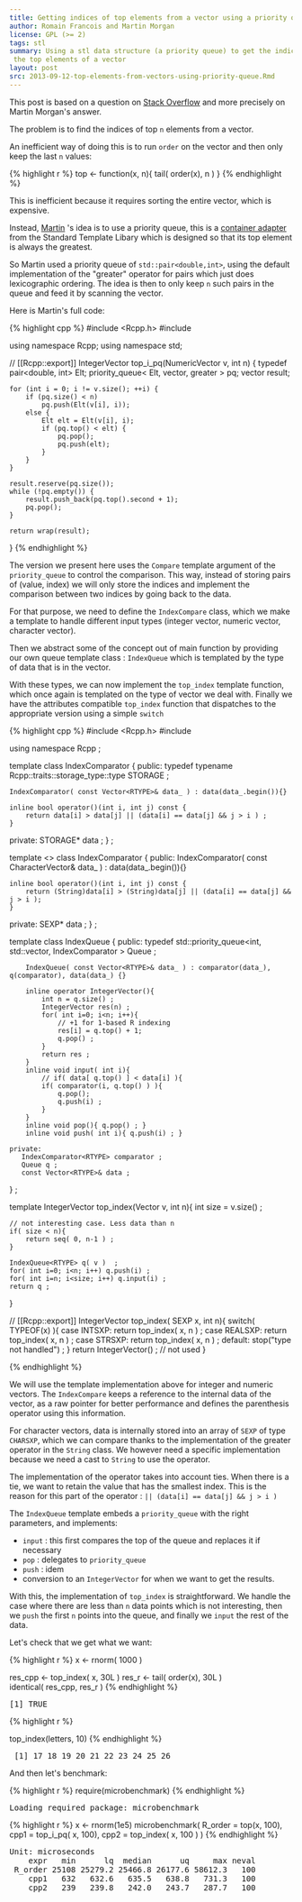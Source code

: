 ```yaml
---
title: Getting indices of top elements from a vector using a priority queue
author: Romain Francois and Martin Morgan
license: GPL (>= 2)
tags: stl
summary: Using a stl data structure (a priority queue) to get the indices of
 the top elements of a vector
layout: post
src: 2013-09-12-top-elements-from-vectors-using-priority-queue.Rmd
---
```


This post is based on a question on 
[Stack Overflow](http://stackoverflow.com/questions/14821859/how-to-find-the-indices-of-the-top-10-000-elements-in-a-symmetric-matrix12k-x-1/14840614)
and more precisely on Martin Morgan's answer. 

The problem is to find the indices of top `n` elements from a vector. 

An inefficient way of doing this is to run `order` on the vector and then 
only keep the last `n` values: 


{% highlight r %}
top <- function(x, n){
    tail( order(x), n )
}
{% endhighlight %}


This is inefficient because it requires sorting the entire vector, which is 
expensive. 

Instead, [Martin](http://stackoverflow.com/questions/14821859/how-to-find-the-indices-of-the-top-10-000-elements-in-a-symmetric-matrix12k-x-1/14840614#14840614)
's idea is to use a priority queue, this is a [container adapter](http://www.cplusplus.com/reference/queue/priority_queue/)
from the Standard Template Libary which is designed so that 
its top element is always the greatest. 

So Martin used a priority queue of `std::pair<double,int>`, using the 
default implementation of the "greater" operator for pairs which just 
does lexicographic ordering. The idea is then to only keep `n` such pairs
in the queue and feed it by scanning the vector. 

Here is Martin's full code: 


{% highlight cpp %}
#include <Rcpp.h>
#include <queue>

using namespace Rcpp;
using namespace std;

// [[Rcpp::export]]
IntegerVector top_i_pq(NumericVector v, int n)
{
    typedef pair<double, int> Elt;
    priority_queue< Elt, vector<Elt>, greater<Elt> > pq;
    vector<int> result;

    for (int i = 0; i != v.size(); ++i) {
        if (pq.size() < n)
            pq.push(Elt(v[i], i));
        else {
            Elt elt = Elt(v[i], i);
            if (pq.top() < elt) {
                pq.pop();
                pq.push(elt);
            }
        }
    }

    result.reserve(pq.size());
    while (!pq.empty()) {
        result.push_back(pq.top().second + 1);
        pq.pop();
    }

    return wrap(result);
}
{% endhighlight %}


The version we present here uses the `Compare` template argument of the
`priority_queue` to control the comparison. This way, instead of storing 
pairs of (value, index) we will only store the indices and implement 
the comparison between two indices by going back to the data. 

For that purpose, we need to define the `IndexCompare` class, which we make a
template to handle different input types (integer vector, numeric vector, character
vector). 

Then we abstract some of the concept out of main function by providing 
our own queue template class : `IndexQueue` which is templated by the 
type of data that is in the vector. 

With these types, we can now implement the `top_index` template function, which 
once again is templated on the type of vector we deal with. Finally we have 
the attributes compatible `top_index` function that dispatches to the 
appropriate version using a simple `switch`



{% highlight cpp %}
#include <Rcpp.h>
#include <queue>

using namespace Rcpp ;

template <int RTYPE>
class IndexComparator {
public:
    typedef typename Rcpp::traits::storage_type<RTYPE>::type STORAGE ;
    
    IndexComparator( const Vector<RTYPE>& data_ ) : data(data_.begin()){}
    
    inline bool operator()(int i, int j) const {
        return data[i] > data[j] || (data[i] == data[j] && j > i ) ;    
    }

private:
    STORAGE* data ;
} ;

template <>
class IndexComparator<STRSXP> {
public:
    IndexComparator( const CharacterVector& data_ ) : data(data_.begin()){}
    
    inline bool operator()(int i, int j) const {
        return (String)data[i] > (String)data[j] || (data[i] == data[j] && j > i );    
    }

private:
    SEXP* data ;
} ;

template <int RTYPE>
class IndexQueue {
    public:
        typedef std::priority_queue<int, std::vector<int>, IndexComparator<RTYPE> > Queue ;
        
        IndexQueue( const Vector<RTYPE>& data_ ) : comparator(data_), q(comparator), data(data_) {}
        
        inline operator IntegerVector(){
            int n = q.size() ;
            IntegerVector res(n) ;
            for( int i=0; i<n; i++){
                // +1 for 1-based R indexing
                res[i] = q.top() + 1;
                q.pop() ;
            }
            return res ;
        }
        inline void input( int i){ 
            // if( data[ q.top() ] < data[i] ){
            if( comparator(i, q.top() ) ){
                q.pop(); 
                q.push(i) ;    
            }
        }
        inline void pop(){ q.pop() ; }
        inline void push( int i){ q.push(i) ; }
        
    private:
       IndexComparator<RTYPE> comparator ;
       Queue q ;  
       const Vector<RTYPE>& data ;
} ;


template <int RTYPE>
IntegerVector top_index(Vector<RTYPE> v, int n){
    int size = v.size() ;
    
    // not interesting case. Less data than n
    if( size < n){
        return seq( 0, n-1 ) ;
    }
    
    IndexQueue<RTYPE> q( v )  ;
    for( int i=0; i<n; i++) q.push(i) ;
    for( int i=n; i<size; i++) q.input(i) ;   
    return q ;
}

// [[Rcpp::export]]
IntegerVector top_index( SEXP x, int n){
    switch( TYPEOF(x) ){
    case INTSXP: return top_index<INTSXP>( x, n ) ;
    case REALSXP: return top_index<REALSXP>( x, n ) ;
    case STRSXP: return top_index<STRSXP>( x, n ) ;
    default: stop("type not handled") ; 
    }
    return IntegerVector() ; // not used
}

{% endhighlight %}


We will use the template implementation above for integer and numeric vectors. The 
`IndexCompare` keeps a reference to the internal data of the vector, as a 
raw pointer for better performance and defines the parenthesis operator
using this information. 

For character vectors, data is internally stored into an array of `SEXP` of 
type `CHARSXP`, which we can compare thanks to the implementation of the 
greater operator in the `String` class. We however need a specific implementation
because we need a cast to `String` to use the operator. 

The implementation of the operator takes into account ties. When there is a tie, we
want to retain the value that has the smallest index. This is the reason for this part 
of the operator : `|| (data[i] == data[j] && j > i )`

The `IndexQueue` template embeds a `priority_queue` with the right parameters, 
and implements: 
- `input` : this first compares the top of the queue and replaces it if necessary
- `pop` : delegates to `priority_queue`
- `push` : idem
- conversion to an `IntegerVector` for when we want to get the results. 

With this, the implementation of `top_index` is straightforward. We handle the 
case where there are less than `n` data points which is not interesting, then 
we `push` the first `n` points into the queue, and finally we `input` the rest of the
data. 

Let's check that we get what we want: 


{% highlight r %}
x <- rnorm( 1000 )

res_cpp <- top_index( x, 30L )
res_r   <- tail( order(x), 30L )  
identical( res_cpp, res_r )
{% endhighlight %}



<pre class="output">
[1] TRUE
</pre>



{% highlight r %}

top_index(letters, 10) 
{% endhighlight %}



<pre class="output">
 [1] 17 18 19 20 21 22 23 24 25 26
</pre>


And then let's benchmark: 


{% highlight r %}
require(microbenchmark)
{% endhighlight %}



<pre class="output">
Loading required package: microbenchmark
</pre>



{% highlight r %}
x <- rnorm(1e5)
microbenchmark( 
   R_order = top(x, 100),
   cpp1    = top_i_pq( x, 100), 
   cpp2    = top_index( x, 100 )
)
{% endhighlight %}



<pre class="output">
Unit: microseconds
    expr   min      lq  median      uq     max neval
 R_order 25108 25279.2 25466.8 26177.6 58612.3   100
    cpp1   632   632.6   635.5   638.8   731.3   100
    cpp2   239   239.8   242.0   243.7   287.7   100
</pre>


